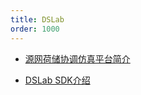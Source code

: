 ```yaml
---
title: DSLab
order: 1000
---
```


* [源网荷储协调仿真平台简介](intro_dslab.md)


* [DSLab SDK介绍](./dslabsdk/index.md)
